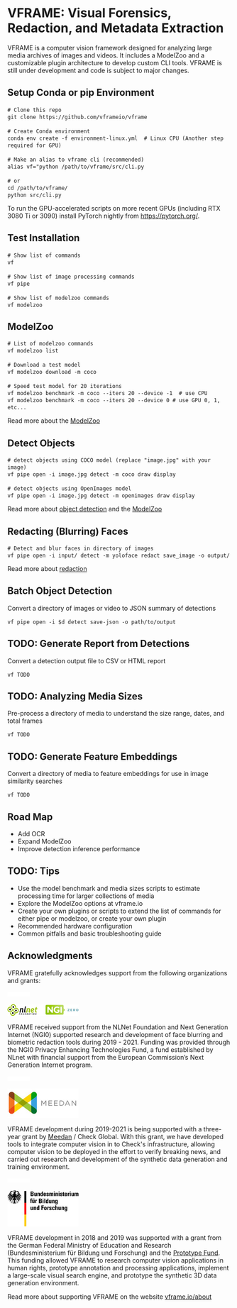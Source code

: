 # VFRAME: Visual Forensics, Redaction, and Metadata Extraction

VFRAME is a computer vision framework designed for analyzing large media archives of images and videos. It includes a ModelZoo and a customizable plugin architecture to develop custom CLI tools. VFRAME is still under development and code is subject to major changes.


## Setup Conda or pip Environment

```
# Clone this repo
git clone https://github.com/vframeio/vframe

# Create Conda environment
conda env create -f environment-linux.yml  # Linux CPU (Another step required for GPU)

# Make an alias to vframe cli (recommended)
alias vf="python /path/to/vframe/src/cli.py

# or
cd /path/to/vframe/
python src/cli.py
```

To run the GPU-accelerated scripts on more recent GPUs (including RTX 3080 Ti or 3090) install PyTorch nightly from <https://pytorch.org/>.


## Test Installation
```
# Show list of commands
vf

# Show list of image processing commands
vf pipe

# Show list of modelzoo commands
vf modelzoo
```



## ModelZoo
```
# List of modelzoo commands
vf modelzoo list

# Download a test model
vf modelzoo download -m coco

# Speed test model for 20 iterations
vf modelzoo benchmark -m coco --iters 20 --device -1  # use CPU
vf modelzoo benchmark -m coco --iters 20 --device 0 # use GPU 0, 1, etc...
```

Read more about the [ModelZoo](docs/modelzoo.md)



## Detect Objects
```
# detect objects using COCO model (replace "image.jpg" with your image)
vf pipe open -i image.jpg detect -m coco draw display

# detect objects using OpenImages model
vf pipe open -i image.jpg detect -m openimages draw display
```

Read more about [object detection](docs/object-detection.md) and the [ModelZoo](docs/modelzoo.md)



## Redacting (Blurring) Faces
```
# Detect and blur faces in directory of images
vf pipe open -i input/ detect -m yoloface redact save_image -o output/
```

Read more about [redaction](docs/redaction.md)



## Batch Object Detection

Convert a directory of images or video to JSON summary of detections
```
vf pipe open -i $d detect save-json -o path/to/output
```


## TODO: Generate Report from Detections

Convert a detection output file to CSV or HTML report
```
vf TODO
```


## TODO: Analyzing Media Sizes

Pre-process a directory of media to understand the size range, dates, and total frames
```
vf TODO
```


## TODO: Generate Feature Embeddings

Convert a directory of media to feature embeddings for use in image similarity searches
```
vf TODO
```


## Road Map

- Add OCR
- Expand ModelZoo
- Improve detection inference performance



## TODO: Tips

- Use the model benchmark and media sizes scripts to estimate processing time for larger collections of media
- Explore the ModelZoo options at vframe.io
- Create your own plugins or scripts to extend the list of commands for either pipe or modelzoo, or create your own plugin
- Recommended hardware configuration
- Common pitfalls and basic troubleshooting guide



## Acknowledgments

VFRAME gratefully acknowledges support  from the following organizations and grants:

![](docs/assets/spacer_white_10.png)

![](docs/assets/nlnet.jpg)

VFRAME received support from the NLNet Foundation and Next Generation Internet (NGI0) supported research and development of face blurring and biometric redaction tools during 2019 - 2021. Funding was provided through the NGI0 Privacy Enhancing Technologies Fund, a fund established by NLnet with financial support from the European Commission’s Next Generation Internet program. 

![](docs/assets/spacer_white_10.png)

![](docs/assets/meedan.jpg)

VFRAME development during 2019-2021 is being supported with a three-year grant by [Meedan](https://meedan.com) / Check Global. With this grant, we have developed tools to integrate computer vision in to Check's infrastructure, allowing computer vision to be deployed in the effort to verify breaking news, and carried out research and development of the synthetic data generation and training environment.

![](docs/assets/spacer_white_10.png)

![](docs/assets/bmbf.jpg)

VFRAME development in 2018 and 2019 was supported with a grant from the German Federal Ministry of Education and Research (Bundesministerium für Bildung und Forschung) and the [Prototype Fund](https://prototypefund.de). This funding allowed VFRAME to research computer vision applications in human rights, prototype annotation and processing applications, implement a large-scale visual search engine, and prototype the synthetic 3D data generation environment.

Read more about supporting VFRAME on the website [vframe.io/about](https://vframe.io/about)